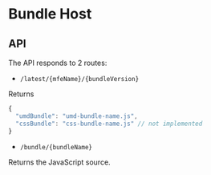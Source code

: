 # Bundle Host

## API

The API responds to 2 routes:

- `/latest/{mfeName}/{bundleVersion}`

Returns

```js
{
  "umdBundle": "umd-bundle-name.js",
  "cssBundle": "css-bundle-name.js" // not implemented
}
```

- `/bundle/{bundleName}`

Returns the JavaScript source.
